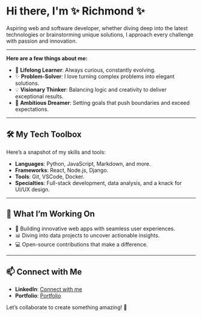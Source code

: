 # Hi there, I'm ✨ Richmond ✨
Aspiring web and software developer, whether diving deep into the latest technologies or brainstorming unique solutions, I approach every challenge with passion and innovation.

---

**Here are a few things about me:**
- 🧠 **Lifelong Learner**: Always curious, constantly evolving.
- ✨ **Problem-Solver**: I love turning complex problems into elegant solutions.
- 💡 **Visionary Thinker**: Balancing logic and creativity to deliver exceptional results.
- 🚀 **Ambitious Dreamer**: Setting goals that push boundaries and exceed expectations.

---

## 🛠️ My Tech Toolbox
Here’s a snapshot of my skills and tools:

- **Languages**: Python, JavaScript, Markdown, and more.
- **Frameworks**: React, Node.js, Django.
- **Tools**: Git, VSCode, Docker.
- **Specialties**: Full-stack development, data analysis, and a knack for UI/UX design.

---

## 🌟 What I’m Working On
- 🔭 Building innovative web apps with seamless user experiences.
- 📊 Diving into data projects to uncover actionable insights.
- 💻 Open-source contributions that make a difference.

---

## 📫 Connect with Me
- **LinkedIn**: [Connect with me](kedin.com/in/richmondbillones/)
- **Portfolio**: [Portfolio](https://itsrichmond.netlify.app/)

Let’s collaborate to create something amazing! 🌟

<!--
**richmondb/richmondb** is a ✨ _special_ ✨ repository because its `README.md` (this file) appears on your GitHub profile.

Here are some ideas to get you started:

- 🔭 I’m currently working on ...
- 🌱 I’m currently learning ...
- 👯 I’m looking to collaborate on ...
- 🤔 I’m looking for help with ...
- 💬 Ask me about ...
- 📫 How to reach me: ...
- 😄 Pronouns: ...
- ⚡ Fun fact: ...
-->
